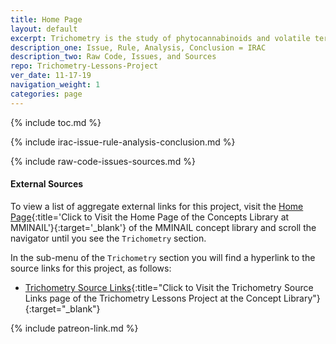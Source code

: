 ```yaml
---
title: Home Page
layout: default
excerpt: Trichometry is the study of phytocannabinoids and volatile terpenes. Specifically, the metabolic pathways whereby a trichome is filled ...
description_one: Issue, Rule, Analysis, Conclusion = IRAC
description_two: Raw Code, Issues, and Sources
repo: Trichometry-Lessons-Project
ver_date: 11-17-19
navigation_weight: 1
categories: page
---
```

{% include toc.md %}

{% include irac-issue-rule-analysis-conclusion.md %}

{% include raw-code-issues-sources.md %}

#### External Sources

To view a list of aggregate external links for this project, visit the [Home Page](https://mminail.github.io/){:title='Click to Visit the Home Page of the Concepts Library at MMINAIL'}{:target='_blank'} of the MMINAIL concept library and scroll the navigator until you see the `Trichometry` section.

In the sub-menu of the `Trichometry` section you will find a hyperlink to the source links for this project, as follows:

- [Trichometry Source Links](https://mminail.github.io/Trichometry/Trichometry-Source-Links.htm){:title="Click to Visit the Trichometry Source Links page of the Trichometry Lessons Project at the Concept Library"}{:target="_blank"}

{% include patreon-link.md %}

